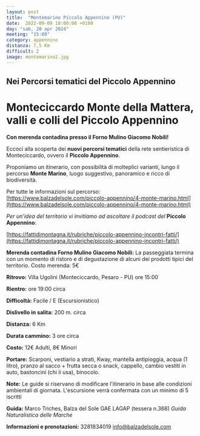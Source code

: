 ```yaml
---
layout: post
title:  "Montemarino Piccolo Appennino (PU)"
date:  2022-09-09 18:00:00 +0100
day: "sab, 20 apr 2024"
meeting: "15:00"
category: appennino 
distanza: 7,5 Km
difficult: 2
image: montemarino2.jpg
---
```


## Nei Percorsi tematici del Piccolo Appennino

# Monteciccardo Monte della Mattera, valli e colli del Piccolo Appennino

**Con merenda contadina presso il Forno Mulino Giacomo Nobili!**

Eccoci alla scoperta dei **nuovi percorsi tematici** della rete sentieristica di Monteciccardo, ovvero il **Piccolo Appennino**.

Proponiamo un itinerario, con possibilità di molteplici varianti, lungo il percorso **Monte Marino**, luogo suggestivo, panoramico e ricco di biodiversità.

Per tutte le informazioni sul percorso:  [https://www.balzadelsole.com/piccolo-appennino/4-monte-marino.html](https://www.balzadelsole.com/piccolo-appennino/4-monte-marino.html)


*Per un'idea del territorio vi invitiamo ad ascoltare il podcast del* **Piccolo Appennino**: 

[https://fattidimontagna.it/rubriche/piccolo-appennino-incontri-fatti/](https://fattidimontagna.it/rubriche/piccolo-appennino-incontri-fatti/)


**Merenda contadina Forno Mulino Giacomo Nobili:** La passeggiata termina con un momento di ristoro e di degustazione di alcuni dei prodotti tipici del territorio. Costo merenda: 5€ 

**Ritrovo:** Villa Ugolini (Monteciccardo, Pesaro - PU) ore 15:00

**Rientro:** ore 19:00 circa 

**Difficoltà:** Facile / E (Escursionistico)

**Dislivello in salita:**  200 m. circa

**Distanza:** 6 Km

**Durata cammino:** 3 ore circa 

**Costo:** 12€ Adulti, 8€ Minori


**Portare:** Scarponi, vestiario a strati, Kway, mantella antipioggia, acqua (1 litro), pranzo al sacco + frutta secca o snack, cappello, cambio vestiti in auto, bastoncini (chi li usa), binocolo. 

**Note:** Le guide si riservano di modificare l'itinerario in base alle condizioni ambientali di giornata. L'escursione verrà confermata con un minimo di 5 iscritti

**Guida:** Marco Triches, Balza del Sole GAE LAGAP (tessera n.368)
*Guida Naturalistica delle Marche*

**Informazioni e prenotazioni:** 3281834019 info@balzadelsole.com
